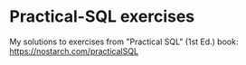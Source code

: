# Practical-SQL exercises

My solutions to exercises from "Practical SQL" (1st Ed.) book:
<https://nostarch.com/practicalSQL>

